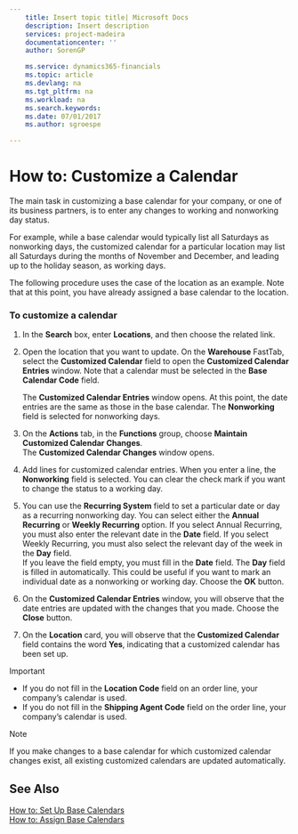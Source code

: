 ```yaml
---
    title: Insert topic title| Microsoft Docs
    description: Insert description
    services: project-madeira
    documentationcenter: ''
    author: SorenGP

    ms.service: dynamics365-financials
    ms.topic: article
    ms.devlang: na
    ms.tgt_pltfrm: na
    ms.workload: na
    ms.search.keywords:
    ms.date: 07/01/2017
    ms.author: sgroespe

---
```

# How to: Customize a Calendar
The main task in customizing a base calendar for your company, or one of its business partners, is to enter any changes to working and nonworking day status.  
  
 For example, while a base calendar would typically list all Saturdays as nonworking days, the customized calendar for a particular location may list all Saturdays during the months of November and December, and leading up to the holiday season, as working days.  
  
 The following procedure uses the case of the location as an example. Note that at this point, you have already assigned a base calendar to the location.  
  
### To customize a calendar  
  
1.  In the **Search** box, enter **Locations**, and then choose the related link.  
  
2.  Open the location that you want to update. On the **Warehouse** FastTab, select the **Customized Calendar** field to open the **Customized Calendar Entries** window. Note that a calendar must be selected in the **Base Calendar Code** field.  
  
     The **Customized Calendar Entries** window opens. At this point, the date entries are the same as those in the base calendar. The **Nonworking** field is selected for nonworking days.  
  
3.  On the **Actions** tab, in the **Functions** group, choose **Maintain Customized Calendar Changes**.   
    The **Customized Calendar Changes** window opens.  
  
4.  Add lines for customized calendar entries. When you enter a line,  the **Nonworking** field is selected. You can clear the check mark if you want to change the status to a working day.  
  
5.  You can use the **Recurring System** field to set a particular date or day as a recurring nonworking day. You can select either the **Annual Recurring** or **Weekly Recurring** option. If you select Annual Recurring, you must also enter the relevant date in the **Date** field. If you select Weekly Recurring, you must also select the relevant day of the week in the **Day** field.   
    If you leave the field empty, you must fill in the **Date** field. The **Day** field is filled in automatically. This could be useful if you want to mark an individual date as a nonworking or working day. Choose the **OK** button.  
  
6.  On the **Customized Calendar Entries** window, you will observe that the date entries are updated with the changes that you made. Choose the **Close** button.  
  
7.  On the **Location** card, you will observe that the **Customized Calendar** field contains the word **Yes**, indicating that a customized calendar has been set up.  
  
> [!IMPORTANT]  
>  -   If you do not fill in the **Location Code** field on an order line, your company’s calendar is used.  
> -   If you do not fill in the **Shipping Agent Code** field on the order line, your company’s calendar is used.  
  
> [!NOTE]  
>  If you make changes to a base calendar for which customized calendar changes exist, all existing customized calendars are updated automatically.  
  
## See Also  
 [How to: Set Up Base Calendars](../how-to-set-up-base-calendars.md)   
 [How to: Assign Base Calendars](../how-to-assign-base-calendars.md)
